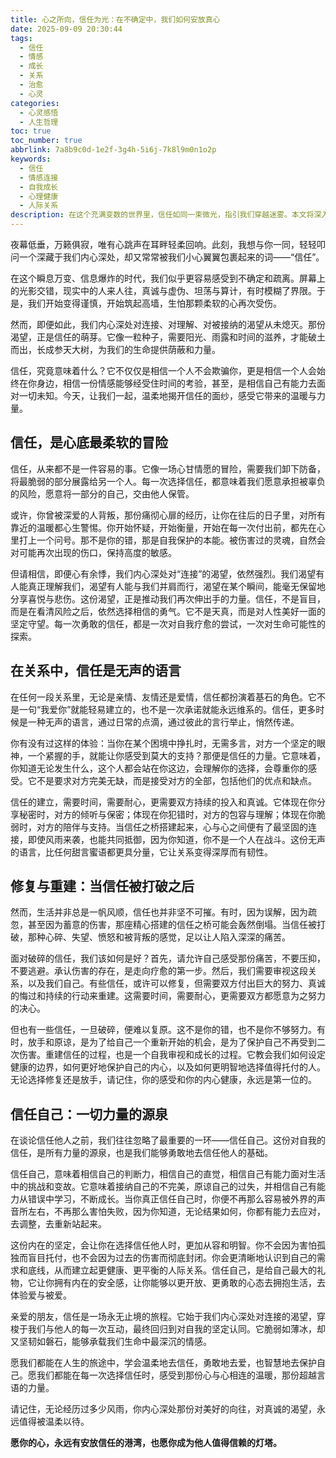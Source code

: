 ```yaml
---
title: 心之所向，信任为光：在不确定中，我们如何安放真心
date: 2025-09-09 20:30:44
tags:
  - 信任
  - 情感
  - 成长
  - 关系
  - 治愈
  - 心灵
categories:
  - 心灵感悟
  - 人生哲理
toc: true
toc_number: true
abbrlink: 7a8b9c0d-1e2f-3g4h-5i6j-7k8l9m0n1o2p
keywords:
  - 信任
  - 情感连接
  - 自我成长
  - 心理健康
  - 人际关系
description: 在这个充满变数的世界里，信任如同一束微光，指引我们穿越迷雾。本文将深入探讨信任的脆弱与力量，从人际关系到自我认同，温柔地触碰我们内心深处对安全感与连接的渴望。愿我们都能在信任中找到安放真心的地方，勇敢地去爱，去生活。
---
```


夜幕低垂，万籁俱寂，唯有心跳声在耳畔轻柔回响。此刻，我想与你一同，轻轻叩问一个深藏于我们内心深处，却又常常被我们小心翼翼包裹起来的词——“信任”。

在这个瞬息万变、信息爆炸的时代，我们似乎更容易感受到不确定和疏离。屏幕上的光影交错，现实中的人来人往，真诚与虚伪、坦荡与算计，有时模糊了界限。于是，我们开始变得谨慎，开始筑起高墙，生怕那颗柔软的心再次受伤。

然而，即便如此，我们内心深处对连接、对理解、对被接纳的渴望从未熄灭。那份渴望，正是信任的萌芽。它像一粒种子，需要阳光、雨露和时间的滋养，才能破土而出，长成参天大树，为我们的生命提供荫蔽和力量。

信任，究竟意味着什么？它不仅仅是相信一个人不会欺骗你，更是相信一个人会始终在你身边，相信一份情感能够经受住时间的考验，甚至，是相信自己有能力去面对一切未知。今天，让我们一起，温柔地揭开信任的面纱，感受它带来的温暖与力量。

## 信任，是心底最柔软的冒险

信任，从来都不是一件容易的事。它像一场心甘情愿的冒险，需要我们卸下防备，将最脆弱的部分展露给另一个人。每一次选择信任，都意味着我们愿意承担被辜负的风险，愿意将一部分的自己，交由他人保管。

或许，你曾被深爱的人背叛，那份痛彻心扉的经历，让你在往后的日子里，对所有靠近的温暖都心生警惕。你开始怀疑，开始衡量，开始在每一次付出前，都先在心里打上一个问号。那不是你的错，那是自我保护的本能。被伤害过的灵魂，自然会对可能再次出现的伤口，保持高度的敏感。

但请相信，即便心有余悸，我们内心深处对“连接”的渴望，依然强烈。我们渴望有人能真正理解我们，渴望有人能与我们并肩而行，渴望在某个瞬间，能毫无保留地分享喜悦与悲伤。这份渴望，正是推动我们再次伸出手的力量。信任，不是盲目，而是在看清风险之后，依然选择相信的勇气。它不是天真，而是对人性美好一面的坚定守望。每一次勇敢的信任，都是一次对自我疗愈的尝试，一次对生命可能性的探索。

## 在关系中，信任是无声的语言

在任何一段关系里，无论是亲情、友情还是爱情，信任都扮演着基石的角色。它不是一句“我爱你”就能轻易建立的，也不是一次承诺就能永远维系的。信任，更多时候是一种无声的语言，通过日常的点滴，通过彼此的言行举止，悄然传递。

你有没有过这样的体验：当你在某个困境中挣扎时，无需多言，对方一个坚定的眼神，一个紧握的手，就能让你感受到莫大的支持？那便是信任的力量。它意味着，你知道无论发生什么，这个人都会站在你这边，会理解你的选择，会尊重你的感受。它不是要求对方完美无缺，而是接受对方的全部，包括他们的优点和缺点。

信任的建立，需要时间，需要耐心，更需要双方持续的投入和真诚。它体现在你分享秘密时，对方的倾听与保密；体现在你犯错时，对方的包容与理解；体现在你脆弱时，对方的陪伴与支持。当信任之桥搭建起来，心与心之间便有了最坚固的连接，即使风雨来袭，也能共同抵御，因为你知道，你不是一个人在战斗。这份无声的语言，比任何甜言蜜语都更具分量，它让关系变得深厚而有韧性。

## 修复与重建：当信任被打破之后

然而，生活并非总是一帆风顺，信任也并非坚不可摧。有时，因为误解，因为疏忽，甚至因为蓄意的伤害，那座精心搭建的信任之桥可能会轰然倒塌。当信任被打破，那种心碎、失望、愤怒和被背叛的感觉，足以让人陷入深深的痛苦。

面对破碎的信任，我们该如何是好？首先，请允许自己感受那份痛苦，不要压抑，不要逃避。承认伤害的存在，是走向疗愈的第一步。然后，我们需要审视这段关系，以及我们自己。有些信任，或许可以修复，但需要双方付出巨大的努力、真诚的悔过和持续的行动来重建。这需要时间，需要耐心，更需要双方都愿意为之努力的决心。

但也有一些信任，一旦破碎，便难以复原。这不是你的错，也不是你不够努力。有时，放手和原谅，是为了给自己一个重新开始的机会，是为了保护自己不再受到二次伤害。重建信任的过程，也是一个自我审视和成长的过程。它教会我们如何设定健康的边界，如何更好地保护自己的内心，以及如何更明智地选择值得托付的人。无论选择修复还是放手，请记住，你的感受和你的内心健康，永远是第一位的。

## 信任自己：一切力量的源泉

在谈论信任他人之前，我们往往忽略了最重要的一环——信任自己。这份对自我的信任，是所有力量的源泉，也是我们能够勇敢地去信任他人的基础。

信任自己，意味着相信自己的判断力，相信自己的直觉，相信自己有能力面对生活中的挑战和变故。它意味着接纳自己的不完美，原谅自己的过失，并相信自己有能力从错误中学习，不断成长。当你真正信任自己时，你便不再那么容易被外界的声音所左右，不再那么害怕失败，因为你知道，无论结果如何，你都有能力去应对，去调整，去重新站起来。

这份内在的坚定，会让你在选择信任他人时，更加从容和明智。你不会因为害怕孤独而盲目托付，也不会因为过去的伤害而彻底封闭。你会更清晰地认识到自己的需求和底线，从而建立起更健康、更平衡的人际关系。信任自己，是给自己最大的礼物，它让你拥有内在的安全感，让你能够以更开放、更勇敢的心态去拥抱生活，去体验爱与被爱。

亲爱的朋友，信任是一场永无止境的旅程。它始于我们内心深处对连接的渴望，穿梭于我们与他人的每一次互动，最终回归到对自我的坚定认同。它脆弱如薄冰，却又坚韧如磐石，能够承载我们生命中最深沉的情感。

愿我们都能在人生的旅途中，学会温柔地去信任，勇敢地去爱，也智慧地去保护自己。愿我们都能在每一次选择信任时，感受到那份心与心相连的温暖，那份超越言语的力量。

请记住，无论经历过多少风雨，你内心深处那份对美好的向往，对真诚的渴望，永远值得被温柔以待。

**愿你的心，永远有安放信任的港湾，也愿你成为他人值得信赖的灯塔。**